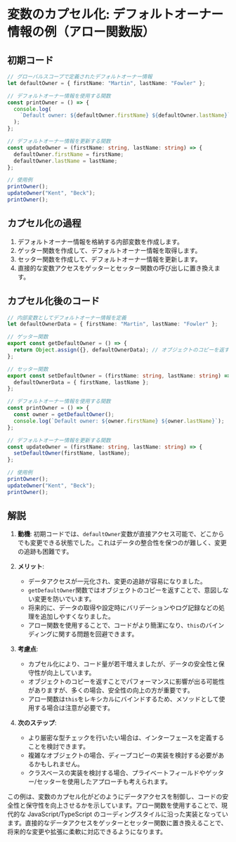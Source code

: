 # 変数のカプセル化: デフォルトオーナー情報の例（アロー関数版）

## 初期コード

```typescript
// グローバルスコープで定義されたデフォルトオーナー情報
let defaultOwner = { firstName: "Martin", lastName: "Fowler" };

// デフォルトオーナー情報を使用する関数
const printOwner = () => {
  console.log(
    `Default owner: ${defaultOwner.firstName} ${defaultOwner.lastName}`
  );
};

// デフォルトオーナー情報を更新する関数
const updateOwner = (firstName: string, lastName: string) => {
  defaultOwner.firstName = firstName;
  defaultOwner.lastName = lastName;
};

// 使用例
printOwner();
updateOwner("Kent", "Beck");
printOwner();
```

## カプセル化の過程

1. デフォルトオーナー情報を格納する内部変数を作成します。
2. ゲッター関数を作成して、デフォルトオーナー情報を取得します。
3. セッター関数を作成して、デフォルトオーナー情報を更新します。
4. 直接的な変数アクセスをゲッターとセッター関数の呼び出しに置き換えます。

## カプセル化後のコード

```typescript
// 内部変数としてデフォルトオーナー情報を定義
let defaultOwnerData = { firstName: "Martin", lastName: "Fowler" };

// ゲッター関数
export const getDefaultOwner = () => {
  return Object.assign({}, defaultOwnerData); // オブジェクトのコピーを返す
};

// セッター関数
export const setDefaultOwner = (firstName: string, lastName: string) => {
  defaultOwnerData = { firstName, lastName };
};

// デフォルトオーナー情報を使用する関数
const printOwner = () => {
  const owner = getDefaultOwner();
  console.log(`Default owner: ${owner.firstName} ${owner.lastName}`);
};

// デフォルトオーナー情報を更新する関数
const updateOwner = (firstName: string, lastName: string) => {
  setDefaultOwner(firstName, lastName);
};

// 使用例
printOwner();
updateOwner("Kent", "Beck");
printOwner();
```

## 解説

1. **動機**: 初期コードでは、`defaultOwner`変数が直接アクセス可能で、どこからでも変更できる状態でした。これはデータの整合性を保つのが難しく、変更の追跡も困難です。

2. **メリット**:

   - データアクセスが一元化され、変更の追跡が容易になりました。
   - `getDefaultOwner`関数ではオブジェクトのコピーを返すことで、意図しない変更を防いでいます。
   - 将来的に、データの取得や設定時にバリデーションやログ記録などの処理を追加しやすくなりました。
   - アロー関数を使用することで、コードがより簡潔になり、`this`のバインディングに関する問題を回避できます。

3. **考慮点**:

   - カプセル化により、コード量が若干増えましたが、データの安全性と保守性が向上しています。
   - オブジェクトのコピーを返すことでパフォーマンスに影響が出る可能性がありますが、多くの場合、安全性の向上の方が重要です。
   - アロー関数は`this`をレキシカルにバインドするため、メソッドとして使用する場合は注意が必要です。

4. **次のステップ**:
   - より厳密な型チェックを行いたい場合は、インターフェースを定義することを検討できます。
   - 複雑なオブジェクトの場合、ディープコピーの実装を検討する必要があるかもしれません。
   - クラスベースの実装を検討する場合、プライベートフィールドやゲッター/セッターを使用したアプローチも考えられます。

この例は、変数のカプセル化がどのようにデータアクセスを制御し、コードの安全性と保守性を向上させるかを示しています。アロー関数を使用することで、現代的な JavaScript/TypeScript のコーディングスタイルに沿った実装となっています。直接的なデータアクセスをゲッターとセッター関数に置き換えることで、将来的な変更や拡張に柔軟に対応できるようになります。
